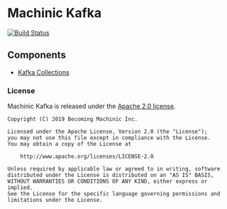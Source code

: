 # Machinic Kafka

[![Build Status](https://travis-ci.org/becoming-machinic/Machinic-Kafka.svg?branch=master)](https://travis-ci.org/becoming-machinic/Machinic-Kafka)

## Components
- [Kafka Collections](https://github.com/becoming-machinic/Machinic-Kafka/blob/master/kafka-collections/pom.xml)

### License

Machinic Kafka is released under the [Apache 2.0 license](LICENSE).

```
Copyright (C) 2019 Becoming Machinic Inc.

Licensed under the Apache License, Version 2.0 (the "License");
you may not use this file except in compliance with the License.
You may obtain a copy of the License at

    http://www.apache.org/licenses/LICENSE-2.0

Unless required by applicable law or agreed to in writing, software
distributed under the License is distributed on an "AS IS" BASIS,
WITHOUT WARRANTIES OR CONDITIONS OF ANY KIND, either express or implied.
See the License for the specific language governing permissions and
limitations under the License.
```
